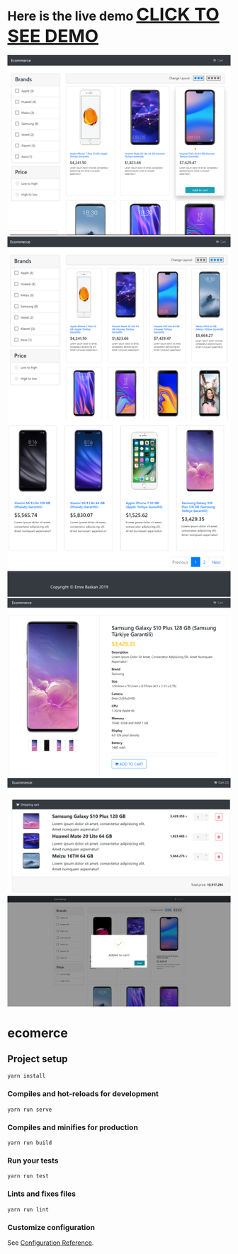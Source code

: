 # Here is the live demo <a href="http://sincere-wind.surge.sh" style="font-size: 40px">CLICK TO SEE DEMO</a>

![alt-text](https://github.com/aiden77mori/vue-ecommerce-app-vuex/blob/master/ecm1-1.png)
![alt-text](https://github.com/aiden77mori/vue-ecommerce-app-vuex/blob/master/ecm2-2.png)
![alt-text](https://github.com/aiden77mori/vue-ecommerce-app-vuex/blob/master/ecm3.png)
![alt-text](https://github.com/aiden77mori/vue-ecommerce-app-vuex/blob/master/ecm4.png)
![alt-text](https://github.com/aiden77mori/vue-ecommerce-app-vuex/blob/master/ecm5.png)
![alt-text](./src/assets/ss1.png)


# ecomerce

## Project setup
```
yarn install
```

### Compiles and hot-reloads for development
```
yarn run serve
```

### Compiles and minifies for production
```
yarn run build
```

### Run your tests
```
yarn run test
```

### Lints and fixes files
```
yarn run lint
```

### Customize configuration
See [Configuration Reference](https://cli.vuejs.org/config/).
